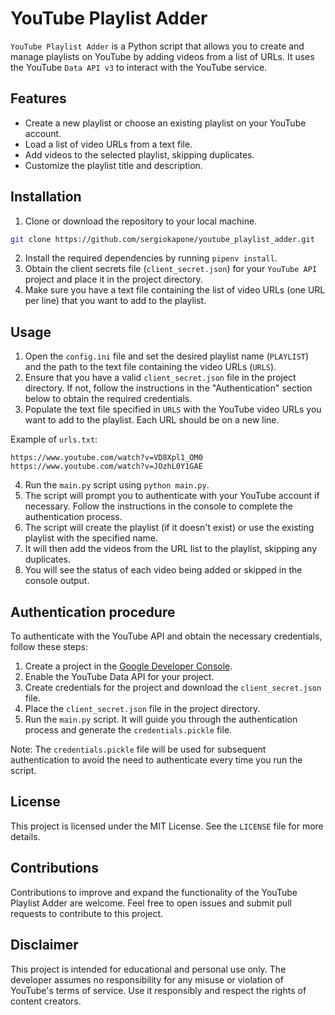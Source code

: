 # YouTube Playlist Adder

`YouTube Playlist Adder` is a Python script that allows you to create and manage playlists on YouTube by adding videos from a list of URLs. It uses the YouTube `Data API v3` to interact with the YouTube service.

## Features

- Create a new playlist or choose an existing playlist on your YouTube account.
- Load a list of video URLs from a text file.
- Add videos to the selected playlist, skipping duplicates.
- Customize the playlist title and description.

## Installation

1. Clone or download the repository to your local machine.

```bash
git clone https://github.com/sergiokapone/youtube_playlist_adder.git
```

2. Install the required dependencies by running `pipenv install`.
3. Obtain the client secrets file (`client_secret.json`) for your `YouTube API` project and place it in the project directory.
4. Make sure you have a text file containing the list of video URLs (one URL per line) that you want to add to the playlist.

## Usage

1. Open the `config.ini` file and set the desired playlist name (`PLAYLIST`) and the path to the text file containing the video URLs (`URLS`).
2. Ensure that you have a valid `client_secret.json` file in the project directory. If not, follow the instructions in the "Authentication" section below to obtain the required credentials.
3. Populate the text file specified in `URLS` with the YouTube video URLs you want to add to the playlist. Each URL should be on a new line.

Example of `urls.txt`:

```text
https://www.youtube.com/watch?v=VD8Xpl1_OM0
https://www.youtube.com/watch?v=JOzhL0Y1GAE
```

4. Run the `main.py` script using `python main.py`.
5. The script will prompt you to authenticate with your YouTube account if necessary. Follow the instructions in the console to complete the authentication process.
6. The script will create the playlist (if it doesn't exist) or use the existing playlist with the specified name.
7. It will then add the videos from the URL list to the playlist, skipping any duplicates.
8. You will see the status of each video being added or skipped in the console output.

## Authentication procedure

To authenticate with the YouTube API and obtain the necessary credentials, follow these steps:

1. Create a project in the [Google Developer Console](https://console.developers.google.com/).
2. Enable the YouTube Data API for your project.
3. Create credentials for the project and download the `client_secret.json` file.
4. Place the `client_secret.json` file in the project directory.
5. Run the `main.py` script. It will guide you through the authentication process and generate the `credentials.pickle` file.

Note: The `credentials.pickle` file will be used for subsequent authentication to avoid the need to authenticate every time you run the script.

## License

This project is licensed under the MIT License. See the `LICENSE` file for more details.

## Contributions

Contributions to improve and expand the functionality of the YouTube Playlist Adder are welcome. Feel free to open issues and submit pull requests to contribute to this project.

## Disclaimer

This project is intended for educational and personal use only. The developer assumes no responsibility for any misuse or violation of YouTube's terms of service. Use it responsibly and respect the rights of content creators.
